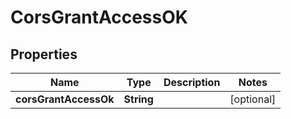 # CorsGrantAccessOK

## Properties

| Name                  | Type       | Description | Notes      |
| --------------------- | ---------- | ----------- | ---------- |
| **corsGrantAccessOk** | **String** |             | [optional] |
